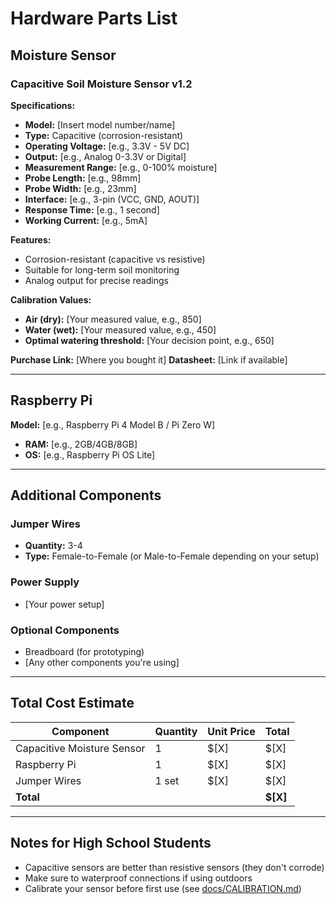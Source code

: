 # Hardware Parts List

## Moisture Sensor

### Capacitive Soil Moisture Sensor v1.2

**Specifications:**
- **Model:** [Insert model number/name]
- **Type:** Capacitive (corrosion-resistant)
- **Operating Voltage:** [e.g., 3.3V - 5V DC]
- **Output:** [e.g., Analog 0-3.3V or Digital]
- **Measurement Range:** [e.g., 0-100% moisture]
- **Probe Length:** [e.g., 98mm]
- **Probe Width:** [e.g., 23mm]
- **Interface:** [e.g., 3-pin (VCC, GND, AOUT)]
- **Response Time:** [e.g., 1 second]
- **Working Current:** [e.g., 5mA]

**Features:**
- Corrosion-resistant (capacitive vs resistive)
- Suitable for long-term soil monitoring
- Analog output for precise readings

**Calibration Values:**
- **Air (dry):** [Your measured value, e.g., 850]
- **Water (wet):** [Your measured value, e.g., 450]
- **Optimal watering threshold:** [Your decision point, e.g., 650]

**Purchase Link:** [Where you bought it]
**Datasheet:** [Link if available]

---

## Raspberry Pi

**Model:** [e.g., Raspberry Pi 4 Model B / Pi Zero W]
- **RAM:** [e.g., 2GB/4GB/8GB]
- **OS:** [e.g., Raspberry Pi OS Lite]

---

## Additional Components

### Jumper Wires
- **Quantity:** 3-4
- **Type:** Female-to-Female (or Male-to-Female depending on your setup)

### Power Supply
- [Your power setup]

### Optional Components
- Breadboard (for prototyping)
- [Any other components you're using]

---

## Total Cost Estimate

| Component | Quantity | Unit Price | Total |
|-----------|----------|------------|-------|
| Capacitive Moisture Sensor | 1 | $[X] | $[X] |
| Raspberry Pi | 1 | $[X] | $[X] |
| Jumper Wires | 1 set | $[X] | $[X] |
| **Total** | | | **$[X]** |

---

## Notes for High School Students

- Capacitive sensors are better than resistive sensors (they don't corrode)
- Make sure to waterproof connections if using outdoors
- Calibrate your sensor before first use (see [docs/CALIBRATION.md](../docs/CALIBRATION.md))
